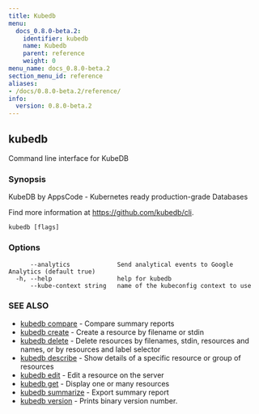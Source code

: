 ```yaml
---
title: Kubedb
menu:
  docs_0.8.0-beta.2:
    identifier: kubedb
    name: Kubedb
    parent: reference
    weight: 0
menu_name: docs_0.8.0-beta.2
section_menu_id: reference
aliases:
- /docs/0.8.0-beta.2/reference/
info:
  version: 0.8.0-beta.2
---
```


## kubedb

Command line interface for KubeDB

### Synopsis

KubeDB by AppsCode - Kubernetes ready production-grade Databases 

Find more information at https://github.com/kubedb/cli.

```
kubedb [flags]
```

### Options

```
      --analytics             Send analytical events to Google Analytics (default true)
  -h, --help                  help for kubedb
      --kube-context string   name of the kubeconfig context to use
```

### SEE ALSO

* [kubedb compare](/docs/0.8.0-beta.2/reference/kubedb_compare)	 - Compare summary reports
* [kubedb create](/docs/0.8.0-beta.2/reference/kubedb_create)	 - Create a resource by filename or stdin
* [kubedb delete](/docs/0.8.0-beta.2/reference/kubedb_delete)	 - Delete resources by filenames, stdin, resources and names, or by resources and label selector
* [kubedb describe](/docs/0.8.0-beta.2/reference/kubedb_describe)	 - Show details of a specific resource or group of resources
* [kubedb edit](/docs/0.8.0-beta.2/reference/kubedb_edit)	 - Edit a resource on the server
* [kubedb get](/docs/0.8.0-beta.2/reference/kubedb_get)	 - Display one or many resources
* [kubedb summarize](/docs/0.8.0-beta.2/reference/kubedb_summarize)	 - Export summary report
* [kubedb version](/docs/0.8.0-beta.2/reference/kubedb_version)	 - Prints binary version number.


